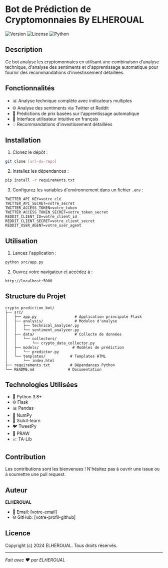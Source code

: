 # Bot de Prédiction de Cryptomonnaies By ELHEROUAL

![Version](https://img.shields.io/badge/version-1.0.0-blue.svg)
![License](https://img.shields.io/badge/license-Copyright%20ELHEROUAL-red.svg)
![Python](https://img.shields.io/badge/python-3.8%2B-green.svg)

## Description
Ce bot analyse les cryptomonnaies en utilisant une combinaison d'analyse technique, d'analyse des sentiments et d'apprentissage automatique pour fournir des recommandations d'investissement détaillées.

## Fonctionnalités
- 📊 Analyse technique complète avec indicateurs multiples
- 🌐 Analyse des sentiments via Twitter et Reddit
- 🤖 Prédictions de prix basées sur l'apprentissage automatique
- 🎯 Interface utilisateur intuitive en français
- 💡 Recommandations d'investissement détaillées

## Installation
1. Clonez le dépôt :
```bash
git clone [url-du-repo]
```

2. Installez les dépendances :
```bash
pip install -r requirements.txt
```

3. Configurez les variables d'environnement dans un fichier `.env` :
```
TWITTER_API_KEY=votre_clé
TWITTER_API_SECRET=votre_secret
TWITTER_ACCESS_TOKEN=votre_token
TWITTER_ACCESS_TOKEN_SECRET=votre_token_secret
REDDIT_CLIENT_ID=votre_client_id
REDDIT_CLIENT_SECRET=votre_client_secret
REDDIT_USER_AGENT=votre_user_agent
```

## Utilisation
1. Lancez l'application :
```bash
python src/app.py
```

2. Ouvrez votre navigateur et accédez à :
```
http://localhost:5000
```

## Structure du Projet
```
crypto_prediction_bot/
├── src/
│   ├── app.py                 # Application principale Flask
│   ├── analysis/              # Modules d'analyse
│   │   ├── technical_analyzer.py
│   │   └── sentiment_analyzer.py
│   ├── data/                  # Collecte de données
│   │   └── collectors/
│   │       └── crypto_data_collector.py
│   ├── models/               # Modèles de prédiction
│   │   └── predictor.py
│   └── templates/           # Templates HTML
│       └── index.html
├── requirements.txt         # Dépendances Python
└── README.md               # Documentation
```

## Technologies Utilisées
- 🐍 Python 3.8+
- 🌐 Flask
- 📊 Pandas
- 🔢 NumPy
- 🤖 Scikit-learn
- 🐦 TweetPy
- 📱 PRAW
- 📈 TA-Lib

## Contribution
Les contributions sont les bienvenues ! N'hésitez pas à ouvrir une issue ou à soumettre une pull request.

## Auteur
**ELHEROUAL**
- 📧 Email: [votre-email]
- 🌐 GitHub: [votre-profil-github]

## Licence
Copyright (c) 2024 ELHEROUAL. Tous droits réservés.

---
*Fait avec ❤️ par ELHEROUAL*
